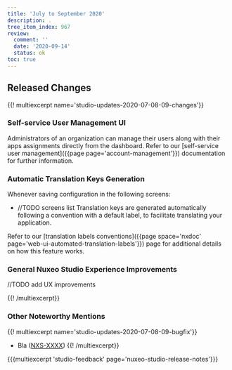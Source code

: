```yaml
---
title: 'July to September 2020'
description: .
tree_item_index: 967
review:
  comment: ''
  date: '2020-09-14'
  status: ok
toc: true
---
```


## Released Changes

{{! multiexcerpt name='studio-updates-2020-07-08-09-changes'}}

### Self-service User Management UI

Administrators of an organization can manage their users along with their apps assignments directly from the dashboard.
Refer to our [self-service user management]({{page page='account-management'}}) documentation for further information.

### Automatic Translation Keys Generation

Whenever saving configuration in the following screens:
* //TODO screens list
Translation keys are generated automatically following a convention with a default label, to facilitate translating your application.

Refer to our [translation labels conventions]({{page space='nxdoc' page='web-ui-automated-translation-labels'}}) page for additional details on how this feature works.

### General Nuxeo Studio Experience Improvements

//TODO add UX improvements

{{! /multiexcerpt}}

### Other Noteworthy Mentions

{{! multiexcerpt name='studio-updates-2020-07-08-09-bugfix'}}
- Bla ([NXS-XXXX](https://jira.nuxeo.com/browse/NXS-XXXX))
{{! /multiexcerpt}}

{{{multiexcerpt 'studio-feedback' page='nuxeo-studio-release-notes'}}}
